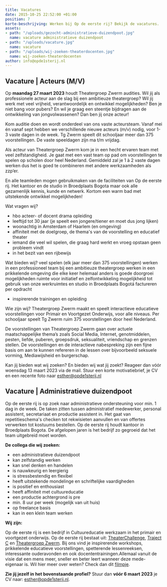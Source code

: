 ```yaml
---
title: Vacatures
date: 2015-10-25 22:52:00 +01:00
position: 7
korte-beschrijving: Werken bij Op de eerste rij? Bekijk de vacatures.
assets:
- path: "/uploads/gezocht-administratieve-duizendpoot.jpg"
  name: vacature administratieve duizendpoot
- path: "/uploads/vacature.jpg"
  name: vacature
- path: "/uploads/wij-zoeken-theaterdocenten.jpg"
  name: wij-zoeken-theaterdocenten
author: info@opde1sterij.nl
---
```


## Vacature | Acteurs (M/V)

Op **maandag 27 maart 2023** houdt Theatergroep Zwerm audities. Wil jij als professionele acteur aan de slag bij een ambitieuze theatergroep? Wil jij werk met veel vrijheid, verantwoordelijk en ontwikkel mogelijkheden? Ben je niet bang voor pubers? En wil je graag een steentje bijdragen aan de ontwikkeling van jongvolwassenen? Dan ben jij onze acteur!

Kom auditie doen en wordt onderdeel van ons vaste acteursteam. Vanaf mei én vanaf sept hebben we verschillende nieuwe acteurs (m/v) nodig, voor 1-3 vaste dagen in de week. Tg Zwerm speelt dit schooljaar meer dan 375 voorstellingen. De vaste speeldagen zijn ma t/m vrijdag.

Als acteur van Theatergroep Zwerm kom je in een hecht ervaren team met veel zelfstandigheid. Je gaat met een vast team op pad om voorstellingen te spelen op scholen door heel Nederland. Gemiddeld zal je 1 à 2 vaste dagen werken dus het is goed te combineren met andere werkzaamheden als zzp’er. 

En alle teamleden mogen gebruikmaken van de faciliteiten van Op de eerste rij. Het kantoor en de studio in Broedplaats Bogota maar ook alle gezamenlijk kennis, kunde en netwerk. Kortom een warm bad met uitstekende ontwikkel mogelijkheden! 

Wat vragen wij?
* hbo acteer- of docent drama opleiding 
* leeftijd tot 30 jaar (je speelt een jongere/tiener en moet dus jong lijken)
* woonachtig in Amsterdam of Haarlem (en omgeving)
* affiniteit met de doelgroep, de thema's van de voorstelling en educatief theater
* iemand die veel wil spelen, die graag hard werkt en vroeg opstaan geen probleem vindt
* in het bezit van een rijbewijs

Wat bieden wij?
veel spelen (elk jaar meer dan 375 voorstellingen)
werken in een professioneel team bij een ambitieuze theatergroep
werken in een prikkelende omgeving die elke keer helemaal anders is 
goede doorgroei mogelijkheden
ruimte voor initiatief en zelfontwikkeling
mogelijkheid tot gebruik van onze werkruimtes en studio in Broedplaats Bogotá
factureren per opdracht
* inspirerende trainingen en opleiding

Wie zijn wij?
Theatergroep Zwerm maakt en speelt interactieve educatieve voorstellingen voor Primair en Voortgezet Onderwijs, voor alle niveaus. Per schooljaar speelt Tg Zwerm ruim 375 voorstellingen door heel Nederland.

De voorstellingen van Theatergroep Zwerm gaan over actuele maatschappelijke thema’s zoals Social Media, Internet, genotmiddelen, pesten, liefde, puberen, groepsdruk, seksualiteit, vriendschap en grenzen stellen.  De voorstellingen en de interactieve nabespreking zijn een fijne basis om aan te kunnen refereren in de lessen over bijvoorbeeld seksuele vorming, Mediawijsheid en burgerschap.

Kan jij bieden wat wij zoeken? En bieden wij wat jij zoekt? Reageer dan vóór woensdag 13 maart 2023 via de mail. Stuur een korte motivatiebrief, je CV en een recente foto naar [esther@opde1sterij.nl](mailto:esther@opde1sterij.nl)

## Vacature | Administratieve duizendpoot

Op de eerste rij is op zoek naar administratieve ondersteuning voor min. 1 dag in de week. De taken zitten tussen administratief medewerker, personal assistent, secretariaat en productie assistent in. Het gaat van repetitieschema's checken tot rekwisieten aanvullen en van offertes verwerken tot kostuums bestellen. Op de eerste rij houdt kantoor in Broedplaats Bogota. De afgelopen jaren is het bedrijf zo gegroeid dat het team uitgebreid moet worden.

**De collega die wij zoeken:**

* een administratieve duizendpoot
* kan zelfstandig werken
* kan snel denken en handelen
* is nauwkeurig en leergierig
* is stressbestendig en flexibel
* heeft uitstekende mondelinge en schriftelijke vaardigheden
* is positief en enthousiast
* heeft affiniteit met cultuureducatie
* een productie achtergrond is pre
* min. 8 uur per week (mogelijk van uit huis)
* op freelance basis
* kan in een klein team werken

**Wij zijn:**

Op de eerste rij is een bedrijf in Cultuureducatie werkzaam in het primair en voortgezet onderwijs. Op de eerste rij bestaat uit: [TheaterChallenge](https://www.opde1sterij.nl/theaterchallenge/), [Traject C](https://www.opde1sterij.nl/traject-c/) en [Theatergroep Zwerm](https://www.opde1sterij.nl/theatergroep-zwerm/). Bij ons vind je inspirerende workshops, prikkelende educatieve voorstellingen, spetterende lessenreeksen, interessante ouderavonden en ook docententrainingen.Allemaal vanuit de visie dat een mens meer, sneller en beter leert wanneer deze mede-eigenaar is. Wil hier meer over weten? Check dan dit [filmpje](https://youtu.be/XZq-SEY45gc).


**Zie jij jezelf in het bovenstaande profiel?** Stuur dan **vóór 6 maart 2023** je CV naar: [esther@opde1sterij.nl](mailto:esther@opde1sterij.nl).

